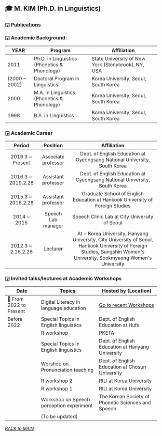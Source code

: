 ## 🎓 M. KIM (Ph.D. in Linguistics)

### ◲ [Publications](https://github.com/MK316/MK316.github.io/blob/main/res/publications.md)

### ◲ Academic Background:

| YEAR | Program | Affiliation |
|------|---------|-------------|
| 2011 | Ph.D. in Linguistics (Phonetics & Phonology)| State University of New York (Stonybrook), NY, USA|  
|(2000 ~ 2002)| Doctoral Program in Linguistics| Korea University, Seoul, South Korea|  
|2000 | M.A. in Linguistics (Phonetics & Phonology) | Korea University, Seoul, South Korea  |
|1998 | B.A. in Linguistics | Korea University, Seoul, South Korea  |
  
### ◲ Academic Career 

| Period | Position | Affiliation | 
|:---:|:---:|:----:|
|2019.3 ~ Present | Associate professor | Dept. of English Education at Gyeongsang National University, South Korea |  
|2016.3 ~ 2019.2.28 | Assistant professor | Dept. of English Education at Gyeongsang National University, South Korea |  
|2015.3 ~ 2016.2.28 | Assistant professor | Graduate School of English Education at Hankook University of Foreign Studies |
|2014 ~ 2015 | Speech Lab manager | Speech Clinic Lab at City University of Seoul  |
|2012.3 ~ 2.16.2.28 | Lecturer | At - Korea University, Hanyang University, City University of Seoul, Hankook University of Foreign Studies, Sungshin Women's University, Sookmyeong Women's University | 
 
### ◲ Invited talks/lectures at Academic Workshops 

| Date | Topics | Hosted by (Location)|
|------|-------|-----------|
| 🐳 From 2022 to Present | Digital Literacy in language education | [Go to recent Workshops](https://github.com/MK316/workshops/blob/main/README.md) |  
| Before 2022| Special Topics in English linguistics | Dept. of English Education at Hufs |
| | R workshop | PKETA |  
| | Special Topics in English linguistics | Dept. of English Education at Hanyang University |
| | Worshop on Pronunciation teaching | Dept. of English Education at Chosun University |
| | R workshop 2| RILI at Korea University |
| | R workshop 1 | RILI at Korea University |
| | Workshop on Speech perception experiment | The Korean Society of Phonetic Sciences and Speech |
| | (To be updated) |



_[BACK to MAIN](../README.md)_
